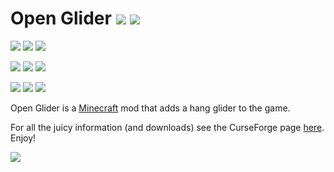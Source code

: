 # Open Glider [![](http://cf.way2muchnoise.eu/full_252354_downloads.svg)](https://minecraft.curseforge.com/projects/open-glider) [![](http://cf.way2muchnoise.eu/versions/For%20MC_252354_all.svg)](https://minecraft.curseforge.com/projects/open-glider)

[![](https://img.shields.io/badge/1.12_status-beta-yellow.svg)](https://minecraft.curseforge.com/projects/open-glider/files?filter-status=1&filter-game-version=2020709689%3A6580)
[![](https://img.shields.io/badge/Latest_version-1.0.0-blue.svg)](https://minecraft.curseforge.com/projects/open-glider/files?filter-status=1&filter-game-version=2020709689%3A6580)
[![](https://img.shields.io/badge/Supported-Fully-brightgreen.svg)](https://minecraft.curseforge.com/projects/open-glider/files?filter-status=1&filter-game-version=2020709689%3A6580)

[![](https://img.shields.io/badge/1.11.2_status-beta-yellow.svg)](https://minecraft.curseforge.com/projects/open-glider/files?filter-game-version=1738749986%3A572&filter-status=1)
[![](https://img.shields.io/badge/Latest_version-1.0.0-blue.svg)](https://minecraft.curseforge.com/projects/open-glider/files?filter-game-version=1738749986%3A572&filter-status=1)
[![](https://img.shields.io/badge/Supported-Fully-brightgreen.svg)](https://minecraft.curseforge.com/projects/open-glider/files?filter-game-version=1738749986%3A572&filter-status=1)

[![](https://img.shields.io/badge/1.10.2_status-release-green.svg)](https://minecraft.curseforge.com/projects/open-glider/files?filter-game-version=1738749986%3A572&filter-status=1)
[![](https://img.shields.io/badge/Latest_version-1.0.0-blue.svg)](https://minecraft.curseforge.com/projects/open-glider/files?filter-game-version=1738749986%3A572&filter-status=1)
[![](https://img.shields.io/badge/Supported-Fully-brightgreen.svg)](https://minecraft.curseforge.com/projects/open-glider/files?filter-game-version=1738749986%3A572&filter-status=1)

Open Glider is a [Minecraft](https://minecraft.net/) mod that adds a hang glider to the game.

For all the juicy information (and downloads) see the CurseForge page [here](http://minecraft.curseforge.com/projects/open-glider). Enjoy!

![](https://github.com/gr8pefish/OpenGlider/blob/1.12/art/banner.png) 





